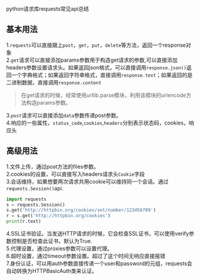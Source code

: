 python请求库requests常见api总结  

## 基本用法
1.`requests`可以直接跟上`post`，`get`，`put`，`delete`等方法，返回一个response对象   
2.`get`请求可以直接添加params参数用于构造get请求的参数,可以直接添加headers参数设置请求头。如果返回json格式，可以直接调用`response.json()`返回一个字典格式；如果返回字符串格式，直接调用`response.text`；如果返回的是二进制数据，直接调用`response.content` 
> 在get请求的时候，经常使用urllib.parse模块，利用该模块的urlencode方法构造params参数。  

3.`post`请求可以直接添加`data`参数传递post参数。  
4.响应的一些属性，`status_code`,`cookies`,`headers`分别表示状态码，cookies，响应头  

## 高级用法
1.文件上传，通过post方法的files参数。  
2.cookies的设置，可以直接写入headers请求头`Cookie`字段  
3.会话维持，如果想要两次请求共用cookie可以维持同一个会话。通过`requests.Session()`api.  

```python
import requests 
s = requests.Session() 
s.get('http://httpbin.org/cookies/set/number/123456789') 
r = s.get('http://httpbin.org/cookies')
print(r.text) 
```   
4.SSL证书验证。当发送HTTP请求的时候，它会检查SSL证书，可以使用verify参数控制是否检查此证书，默认为True.  
5.代理设置，通过proxies参数可以设置代理。  
6.超时设置，通过timeout参数设置。超过了这个时间无响应直接报错  
7.身份认证，可以用auth参数直接传递一个user和password的元组，requests会自动转换为HTTPBasicAuth类来认证。

